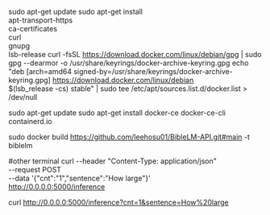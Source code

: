 sudo apt-get update
sudo apt-get install \
    apt-transport-https \
    ca-certificates \
    curl \
    gnupg \
    lsb-release
curl -fsSL https://download.docker.com/linux/debian/gpg | sudo gpg --dearmor -o /usr/share/keyrings/docker-archive-keyring.gpg
echo \
  "deb [arch=amd64 signed-by=/usr/share/keyrings/docker-archive-keyring.gpg] https://download.docker.com/linux/debian \
  $(lsb_release -cs) stable" | sudo tee /etc/apt/sources.list.d/docker.list > /dev/null


sudo apt-get update
sudo apt-get install docker-ce docker-ce-cli containerd.io


sudo docker build https://github.com/leehosu01/BibleLM-API.git#main -t biblelm



#other terminal
curl --header "Content-Type: application/json" \
  --request POST \
  --data '{"cnt":"1","sentence":"How large"}' \
  http://0.0.0.0:5000/inference
  
curl http://0.0.0.0:5000/inference?cnt=1&sentence=How%20large
